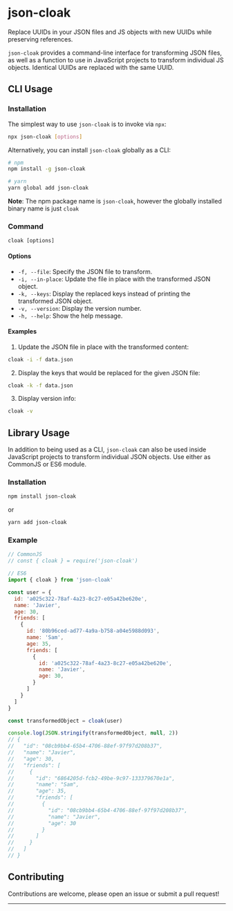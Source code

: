 # json-cloak

Replace UUIDs in your JSON files and JS objects with new UUIDs while preserving references.

`json-cloak` provides a command-line interface for transforming JSON files, as well as a function to use in JavaScript projects to transform individual JS objects. Identical UUIDs are replaced with the same UUID.

## CLI Usage

### Installation

The simplest way to use `json-cloak` is to invoke via `npx`:

```bash
npx json-cloak [options]
```
Alternatively, you can install `json-cloak` globally as a CLI:

```bash
# npm
npm install -g json-cloak

# yarn
yarn global add json-cloak
```
**Note**: The npm package name is `json-cloak`, however the globally installed binary name is just `cloak`

### Command

```
cloak [options]
```

#### Options

- `-f, --file`: Specify the JSON file to transform.
- `-i, --in-place`: Update the file in place with the transformed JSON object.
- `-k, --keys`: Display the replaced keys instead of printing the transformed JSON object.
- `-v, --version`: Display the version number.
- `-h, --help`: Show the help message.

#### Examples

1. Update the JSON file in place with the transformed content:

```bash
cloak -i -f data.json
```

2. Display the keys that would be replaced for the given JSON file:

```bash
cloak -k -f data.json
```

3. Display version info:

```bash
cloak -v
```

## Library Usage

In addition to being used as a CLI, `json-cloak` can also be used inside JavaScript projects to transform individual JSON objects. Use either as CommonJS or ES6 module.

### Installation


```bash
npm install json-cloak
```
or 

```bash
yarn add json-cloak
```

### Example

```javascript
// CommonJS
// const { cloak } = require('json-cloak')

// ES6
import { cloak } from 'json-cloak'

const user = {
  id: 'a025c322-78af-4a23-8c27-e05a42be620e',
  name: 'Javier',
  age: 30,
  friends: [
    {
      id: '80b96ced-ad77-4a9a-b758-a04e5988d093',
      name: 'Sam',
      age: 35,
      friends: [
        {
          id: 'a025c322-78af-4a23-8c27-e05a42be620e',
          name: 'Javier',
          age: 30,
        } 
      ]
    } 
  ]
}

const transformedObject = cloak(user)

console.log(JSON.stringify(transformedObject, null, 2))
// {
//   "id": "08cb9bb4-65b4-4706-88ef-97f97d208b37",
//   "name": "Javier",
//   "age": 30,
//   "friends": [
//     {
//       "id": "6864205d-fcb2-49be-9c97-133379670e1a",
//       "name": "Sam",
//       "age": 35,
//       "friends": [
//         {
//           "id": "08cb9bb4-65b4-4706-88ef-97f97d208b37",
//           "name": "Javier",
//           "age": 30
//         }
//       ]
//     }
//   ]
// }

```

## Contributing

Contributions are welcome, please open an issue or submit a pull request!

---
